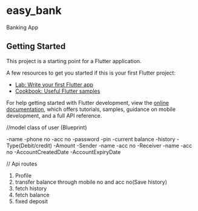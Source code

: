 # easy_bank

Banking App

## Getting Started

This project is a starting point for a Flutter application.

A few resources to get you started if this is your first Flutter project:

- [Lab: Write your first Flutter app](https://docs.flutter.dev/get-started/codelab)
- [Cookbook: Useful Flutter samples](https://docs.flutter.dev/cookbook)

For help getting started with Flutter development, view the
[online documentation](https://docs.flutter.dev/), which offers tutorials,
samples, guidance on mobile development, and a full API reference.



//model class of user (Blueprint)

-name
-phone no
-acc no
-password
-pin
-current balance
-history
    -Type(Debit/credit)
    -Amount
    -Sender
        -name
        -acc no
    -Receiver
        -name
        -acc no
-AccountCreatedDate
-AccountExpiryDate


// Api routes

1. Profile
2. transfer balance through mobile no and acc no(Save history)
3. fetch history
4. fetch balance
5. fixed deposit

